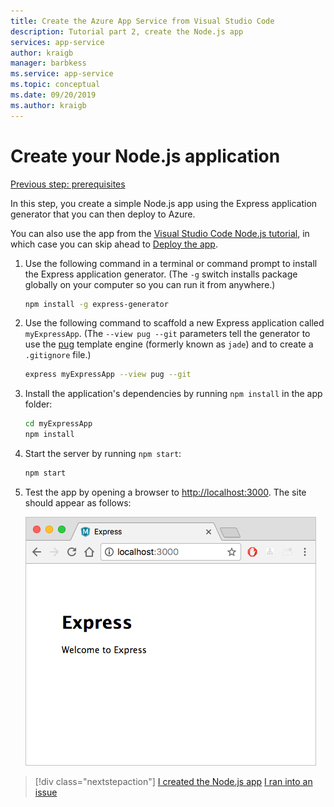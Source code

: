 ```yaml
---
title: Create the Azure App Service from Visual Studio Code
description: Tutorial part 2, create the Node.js app
services: app-service
author: kraigb
manager: barbkess
ms.service: app-service
ms.topic: conceptual
ms.date: 09/20/2019
ms.author: kraigb
---
```


# Create your Node.js application

[Previous step: prerequisites](tutorial-vscode-azure-app-service-node-01.md)

In this step, you create a simple Node.js app using the Express application generator that you can then deploy to Azure.

You can also use the app from the [Visual Studio Code Node.js tutorial](https://code.visualstudio.com/docs/nodejs/nodejs-tutorial), in which case you can skip ahead to [Deploy the app](tutorial-vs-code-azure-app-service-node-03.md).

1. Use the following command in a terminal or command prompt to install the Express application generator. (The `-g` switch installs package globally on your computer so you can run it from anywhere.)

    ```bash
    npm install -g express-generator
    ```

1. Use the following command to scaffold a new Express application called `myExpressApp`. (The `--view pug --git` parameters tell the generator to use the [pug](https://pugjs.org/api/getting-started.html) template engine (formerly known as `jade`) and to create a `.gitignore` file.)

    ```bash
    express myExpressApp --view pug --git
    ```

1. Install the application's dependencies by running `npm install` in the app folder:

    ```bash
    cd myExpressApp
    npm install
    ```

1. Start the server by running `npm start`:

    ```bash
    npm start
    ```

1. Test the app by opening a browser to [http://localhost:3000](http://localhost:3000). The site should appear as follows:

    ![Running Express Application](media/deploy-azure/express.png)

> [!div class="nextstepaction"]
> [I created the  Node.js app](tutorial-vs-code-azure-app-service-node-03.md) [I ran into an issue](https://www.research.net/r/PWZWZ52?tutorial=node-deployment-azureappservice&step=create-app)
